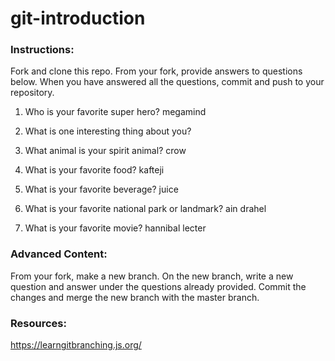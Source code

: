 # git-introduction

### Instructions:

Fork and clone this repo.
From your fork, provide answers to questions below.
When you have answered all the questions, commit and push to your repository.

1. Who is your favorite super hero?
megamind
2. What is one interesting thing about you?

3. What animal is your spirit animal?
crow
4. What is your favorite food?
kafteji 
5. What is your favorite beverage?
juice
6. What is your favorite national park or landmark?
ain drahel
7. What is your favorite movie?
hannibal lecter
### Advanced Content:

From your fork, make a new branch.
On the new branch, write a new question and answer under the questions already provided.
Commit the changes and merge the new branch with the master branch.

### Resources:

https://learngitbranching.js.org/
